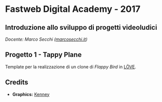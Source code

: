 # Fastweb Digital Academy - 2017
## Introduzione allo sviluppo di progetti videoludici
*Docente: Marco Secchi ([marcosecchi.it](http://marcosecchi.it))*

## Progetto 1 - Tappy Plane

Template per la realizzazione di un clone di *Flappy Bird* in [LÖVE](https://love2d.org/).

## Credits

* **Graphics:** [Kenney](http://opengameart.org/users/kenney)
